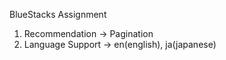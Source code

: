 BlueStacks Assignment

1. Recommendation -> Pagination
2. Language Support -> en(english), ja(japanese)
